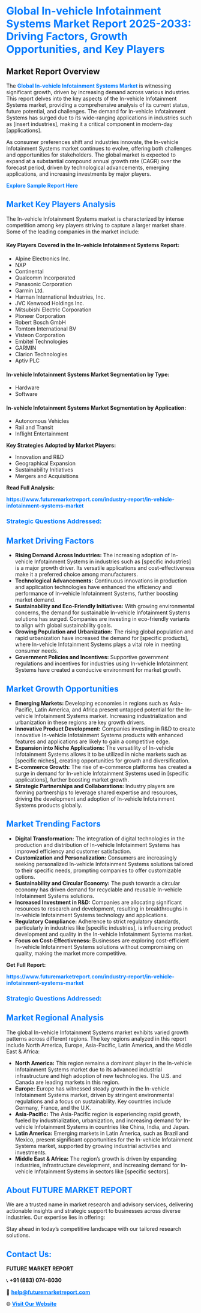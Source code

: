 <h1 style="color: #007BFF;">Global In-vehicle Infotainment Systems Market Report 2025-2033: Driving Factors, Growth Opportunities, and Key Players</h1>

<section id="overview">
<h2>Market Report Overview</h2>
<p>The <a href="https://www.futuremarketreport.com/industry-report/in-vehicle-infotainment-systems-market" style="color: #007BFF; text-decoration: none;"><strong>Global In-vehicle Infotainment Systems Market</strong></a> is witnessing significant growth, driven by increasing demand across various industries. This report delves into the key aspects of the In-vehicle Infotainment Systems market, providing a comprehensive analysis of its current status, future potential, and challenges. The demand for In-vehicle Infotainment Systems has surged due to its wide-ranging applications in industries such as [insert industries], making it a critical component in modern-day [applications].</p>
<p>As consumer preferences shift and industries innovate, the In-vehicle Infotainment Systems market continues to evolve, offering both challenges and opportunities for stakeholders. The global market is expected to expand at a substantial compound annual growth rate (CAGR) over the forecast period, driven by technological advancements, emerging applications, and increasing investments by major players.</p>
</section>

<section id="overview">
<p><a href="https://www.futuremarketreport.com/request-sample/reportId=27886" style="color: #007BFF; text-decoration: none;"><strong>Explore Sample Report Here</strong></a></p>
</section>

<section id="key-players">
<h2 style="color: #007BFF;">Market Key Players Analysis</h2>
<p>The In-vehicle Infotainment Systems market is characterized by intense competition among key players striving to capture a larger market share. Some of the leading companies in the market include:</p>
<h4>Key Players Covered in the In-vehicle Infotainment Systems Report:</h4>
<ul><li>Alpine Electronics Inc.</li><li>NXP</li><li>Continental</li><li>Qualcomm Incorporated</li><li>Panasonic Corporation</li><li>Garmin Ltd.</li><li>Harman International Industries, Inc.</li><li>JVC Kenwood Holdings Inc.</li><li>Mitsubishi Electric Corporation</li><li>Pioneer Corporation</li><li>Robert Bosch GmbH</li><li>Tomtom International BV</li><li>Visteon Corporation</li><li>Embitel Technologies</li><li>GARMIN</li><li>Clarion Technologies</li><li>Aptiv PLC</li></ul>
<h4>In-vehicle Infotainment Systems Market Segmentation by Type:</h4>
<ul><li>Hardware</li><li>Software</li></ul>

<h4>In-vehicle Infotainment Systems Market Segmentation by Application:</h4>
<ul><li>Autonomous Vehicles</li><li>Rail and Transit</li><li>Inflight Entertainment</li></ul>
<p><strong>Key Strategies Adopted by Market Players:</strong></p>
<ul>
<li>Innovation and R&D</li>
<li>Geographical Expansion</li>
<li>Sustainability Initiatives</li>
<li>Mergers and Acquisitions</li>
</ul>
</section>

<section>
<p><strong>Read Full Analysis: </strong></p><a href="https://www.futuremarketreport.com/industry-report/in-vehicle-infotainment-systems-market" style="color: #007BFF; text-decoration: none;"><strong>https://www.futuremarketreport.com/industry-report/in-vehicle-infotainment-systems-market</strong></a>
<h3 style="color: #007BFF;">Strategic Questions Addressed:</h3>
</section>

<section id="driving-factors">
<h2 style="color: #007BFF;">Market Driving Factors</h2>
<ul>
<li><strong>Rising Demand Across Industries:</strong> The increasing adoption of In-vehicle Infotainment Systems in industries such as [specific industries] is a major growth driver. Its versatile applications and cost-effectiveness make it a preferred choice among manufacturers.</li>
<li><strong>Technological Advancements:</strong> Continuous innovations in production and application technologies have enhanced the efficiency and performance of In-vehicle Infotainment Systems, further boosting market demand.</li>
<li><strong>Sustainability and Eco-Friendly Initiatives:</strong> With growing environmental concerns, the demand for sustainable In-vehicle Infotainment Systems solutions has surged. Companies are investing in eco-friendly variants to align with global sustainability goals.</li>
<li><strong>Growing Population and Urbanization:</strong> The rising global population and rapid urbanization have increased the demand for [specific products], where In-vehicle Infotainment Systems plays a vital role in meeting consumer needs.</li>
<li><strong>Government Policies and Incentives:</strong> Supportive government regulations and incentives for industries using In-vehicle Infotainment Systems have created a conducive environment for market growth.</li>
</ul>
</section>

<section id="growth-opportunities">
<h2 style="color: #007BFF;">Market Growth Opportunities</h2>
<ul>
<li><strong>Emerging Markets:</strong> Developing economies in regions such as Asia-Pacific, Latin America, and Africa present untapped potential for the In-vehicle Infotainment Systems market. Increasing industrialization and urbanization in these regions are key growth drivers.</li>
<li><strong>Innovative Product Development:</strong> Companies investing in R&D to create innovative In-vehicle Infotainment Systems products with enhanced features and applications are likely to gain a competitive edge.</li>
<li><strong>Expansion into Niche Applications:</strong> The versatility of In-vehicle Infotainment Systems allows it to be utilized in niche markets such as [specific niches], creating opportunities for growth and diversification.</li>
<li><strong>E-commerce Growth:</strong> The rise of e-commerce platforms has created a surge in demand for In-vehicle Infotainment Systems used in [specific applications], further boosting market growth.</li>
<li><strong>Strategic Partnerships and Collaborations:</strong> Industry players are forming partnerships to leverage shared expertise and resources, driving the development and adoption of In-vehicle Infotainment Systems products globally.</li>
</ul>
</section>

<section id="trending-factors">
<h2 style="color: #007BFF;">Market Trending Factors</h2>
<ul>
<li><strong>Digital Transformation:</strong> The integration of digital technologies in the production and distribution of In-vehicle Infotainment Systems has improved efficiency and customer satisfaction.</li>
<li><strong>Customization and Personalization:</strong> Consumers are increasingly seeking personalized In-vehicle Infotainment Systems solutions tailored to their specific needs, prompting companies to offer customizable options.</li>
<li><strong>Sustainability and Circular Economy:</strong> The push towards a circular economy has driven demand for recyclable and reusable In-vehicle Infotainment Systems solutions.</li>
<li><strong>Increased Investment in R&D:</strong> Companies are allocating significant resources to research and development, resulting in breakthroughs in In-vehicle Infotainment Systems technology and applications.</li>
<li><strong>Regulatory Compliance:</strong> Adherence to strict regulatory standards, particularly in industries like [specific industries], is influencing product development and quality in the In-vehicle Infotainment Systems market.</li>
<li><strong>Focus on Cost-Effectiveness:</strong> Businesses are exploring cost-efficient In-vehicle Infotainment Systems solutions without compromising on quality, making the market more competitive.</li>
</ul>
</section>

<section>
<p><strong>Get Full Report: </strong></p><a href="https://www.futuremarketreport.com/industry-report/in-vehicle-infotainment-systems-market" style="color: #007BFF; text-decoration: none;"><strong>https://www.futuremarketreport.com/industry-report/in-vehicle-infotainment-systems-market</strong></a>
<h3 style="color: #007BFF;">Strategic Questions Addressed:</h3>
</section>


<section id="regional-analysis">
<h2 style="color: #007BFF;">Market Regional Analysis</h2>
<p>The global In-vehicle Infotainment Systems market exhibits varied growth patterns across different regions. The key regions analyzed in this report include North America, Europe, Asia-Pacific, Latin America, and the Middle East & Africa:</p>
<ul>
<li><strong>North America:</strong> This region remains a dominant player in the In-vehicle Infotainment Systems market due to its advanced industrial infrastructure and high adoption of new technologies. The U.S. and Canada are leading markets in this region.</li>
<li><strong>Europe:</strong> Europe has witnessed steady growth in the In-vehicle Infotainment Systems market, driven by stringent environmental regulations and a focus on sustainability. Key countries include Germany, France, and the U.K.</li>
<li><strong>Asia-Pacific:</strong> The Asia-Pacific region is experiencing rapid growth, fueled by industrialization, urbanization, and increasing demand for In-vehicle Infotainment Systems in countries like China, India, and Japan.</li>
<li><strong>Latin America:</strong> Emerging markets in Latin America, such as Brazil and Mexico, present significant opportunities for the In-vehicle Infotainment Systems market, supported by growing industrial activities and investments.</li>
<li><strong>Middle East & Africa:</strong> The region’s growth is driven by expanding industries, infrastructure development, and increasing demand for In-vehicle Infotainment Systems in sectors like [specific sectors].</li>
</ul>
</section>

<footer>
<h2 style="color: #007BFF;">About FUTURE MARKET REPORT</h2>
<p>We are a trusted name in market research and advisory services, delivering actionable insights and strategic support to businesses across diverse industries. Our expertise lies in offering:</p>

<p>Stay ahead in today’s competitive landscape with our tailored research solutions.</p>

<h2 style="color: #007BFF;">Contact Us:</h2>
<p><strong>FUTURE MARKET REPORT</strong></p>
<p>📞 <strong>+91 (883) 074-8030</strong></p>
<p>📧 <strong><a href="mailto:help@futuremarketreport.com" style="color: #007BFF;">help@futuremarketreport.com</a></strong></p>
<p>🌐 <strong><a href="https://www.futuremarketreport.com/" style="color: #007BFF;">Visit Our Website</a></strong></p>
</footer>
